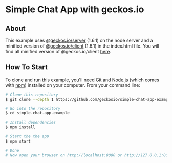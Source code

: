 # Simple Chat App with geckos.io

## About

This example uses [@geckos.io/server](https://www.npmjs.com/package/@geckos.io/server) (1.6.1) on the node server and a minified version of [@geckos.io/client](https://www.npmjs.com/package/@geckos.io/client) (1.6.1) in the index.html file. You will find all minified version of @geckos.io/client [here](https://github.com/geckosio/geckos.io/tree/master/bundles).

## How To Start

To clone and run this example, you'll need [Git](https://git-scm.com) and [Node.js](https://nodejs.org/en/download/) (which comes with [npm](http://npmjs.com)) installed on your computer. From your command line:

```bash
# Clone this repository
$ git clone --depth 1 https://github.com/geckosio/simple-chat-app-example.git

# Go into the repository
$ cd simple-chat-app-example

# Install dependencies
$ npm install

# Start the the app
$ npm start

# Done
# Now open your browser on http://localhost:8080 or http://127.0.0.1:8080
```
